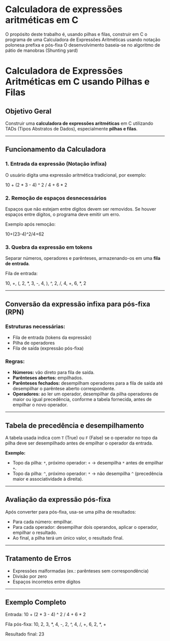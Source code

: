 # Calculadora de expressões aritméticas em C
O propósito deste trabalho é, usando pilhas e filas, construir em C o programa de uma Calculadora de Expressões Aritméticas usando notação polonesa prefixa e pós-fixa
O desenvolvimento baseia-se no algoritmo de pátio de manobras (Shunting yard)


# Calculadora de Expressões Aritméticas em C usando Pilhas e Filas

## Objetivo Geral
Construir uma **calculadora de expressões aritméticas** em C utilizando TADs (Tipos Abstratos de Dados), especialmente **pilhas e filas**.

---

## Funcionamento da Calculadora

### 1. Entrada da expressão (Notação infixa)
O usuário digita uma expressão aritmética tradicional, por exemplo:

10 + (2 * 3 - 4) ^ 2 / 4 + 6 * 2


### 2. Remoção de espaços desnecessários
Espaços que não estejam entre dígitos devem ser removidos. Se houver espaços entre dígitos, o programa deve emitir um erro.

Exemplo após remoção:

10+(23-4)^2/4+62

### 3. Quebra da expressão em tokens
Separar números, operadores e parênteses, armazenando-os em uma **fila de entrada**.

Fila de entrada:

10, +, (, 2, *, 3, -, 4, ), ^, 2, /, 4, +, 6, *, 2

---

## Conversão da expressão infixa para pós-fixa (RPN)

### Estruturas necessárias:
- Fila de entrada (tokens da expressão)
- Pilha de operadores
- Fila de saída (expressão pós-fixa)

### Regras:
- **Números:** vão direto para fila de saída.
- **Parênteses abertos:** empilhados.
- **Parênteses fechados:** desempilham operadores para a fila de saída até desempilhar o parêntese aberto correspondente.
- **Operadores:** ao ler um operador, desempilhar da pilha operadores de maior ou igual precedência, conforme a tabela fornecida, antes de empilhar o novo operador.

---

## Tabela de precedência e desempilhamento

A tabela usada indica com `T` (True) ou `F` (False) se o operador no topo da pilha deve ser desempilhado antes de empilhar o operador da entrada.

**Exemplo:**
- Topo da pilha: `*`, próximo operador: `+` → desempilha `*` antes de empilhar `+`.
- Topo da pilha: `^`, próximo operador: `*` → não desempilha `^` (precedência maior e associatividade à direita).

---

## Avaliação da expressão pós-fixa

Após converter para pós-fixa, usa-se uma pilha de resultados:

- Para cada número: empilhar.
- Para cada operador: desempilhar dois operandos, aplicar o operador, empilhar o resultado.
- Ao final, a pilha terá um único valor, o resultado final.

---

## Tratamento de Erros
- Expressões malformadas (ex.: parênteses sem correspondência)
- Divisão por zero
- Espaços incorretos entre dígitos

---

## Exemplo Completo

Entrada:
10 + (2 * 3 - 4) ^ 2 / 4 + 6 * 2

Fila pós-fixa:
10, 2, 3, *, 4, -, 2, ^, 4, /, +, 6, 2, *, +

Resultado final:
23